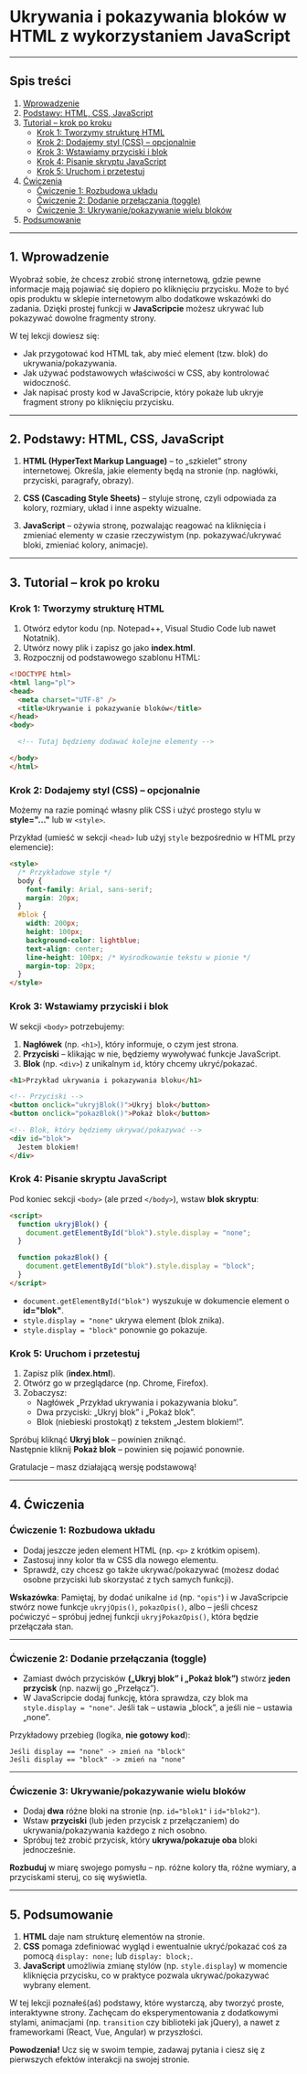 # Ukrywania i pokazywania bloków w HTML z wykorzystaniem JavaScript

---

## Spis treści

1. [Wprowadzenie](#wprowadzenie)  
2. [Podstawy: HTML, CSS, JavaScript](#podstawy-html-css-javascript)  
3. [Tutorial – krok po kroku](#tutorial--krok-po-kroku)  
   - [Krok 1: Tworzymy strukturę HTML](#krok-1-tworzymy-strukturę-html)  
   - [Krok 2: Dodajemy styl (CSS) – opcjonalnie](#krok-2-dodajemy-styl-css--opcjonalnie)  
   - [Krok 3: Wstawiamy przyciski i blok](#krok-3-wstawiamy-przyciski-i-blok)  
   - [Krok 4: Pisanie skryptu JavaScript](#krok-4-pisanie-skryptu-javascript)  
   - [Krok 5: Uruchom i przetestuj](#krok-5-uruchom-i-przetestuj)  
4. [Ćwiczenia](#ćwiczenia)  
   - [Ćwiczenie 1: Rozbudowa układu](#ćwiczenie-1-rozbudowa-układu)  
   - [Ćwiczenie 2: Dodanie przełączania (toggle)](#ćwiczenie-2-dodanie-przełączania-toggle)  
   - [Ćwiczenie 3: Ukrywanie/pokazywanie wielu bloków](#ćwiczenie-3-ukrywaniepokazywanie-wielu-bloków)  
5. [Podsumowanie](#podsumowanie)

---

## 1. Wprowadzenie

Wyobraź sobie, że chcesz zrobić stronę internetową, gdzie pewne informacje mają pojawiać się dopiero po kliknięciu przycisku. Może to być opis produktu w sklepie internetowym albo dodatkowe wskazówki do zadania. Dzięki prostej funkcji w **JavaScripcie** możesz ukrywać lub pokazywać dowolne fragmenty strony.

W tej lekcji dowiesz się:

- Jak przygotować kod HTML tak, aby mieć element (tzw. blok) do ukrywania/pokazywania.  
- Jak używać podstawowych właściwości w CSS, aby kontrolować widoczność.  
- Jak napisać prosty kod w JavaScripcie, który pokaże lub ukryje fragment strony po kliknięciu przycisku.  

---

## 2. Podstawy: HTML, CSS, JavaScript

1. **HTML (HyperText Markup Language)** – to „szkielet” strony internetowej. Określa, jakie elementy będą na stronie (np. nagłówki, przyciski, paragrafy, obrazy).

2. **CSS (Cascading Style Sheets)** – styluje stronę, czyli odpowiada za kolory, rozmiary, układ i inne aspekty wizualne.

3. **JavaScript** – ożywia stronę, pozwalając reagować na kliknięcia i zmieniać elementy w czasie rzeczywistym (np. pokazywać/ukrywać bloki, zmieniać kolory, animacje).

---

## 3. Tutorial – krok po kroku

### Krok 1: Tworzymy strukturę HTML

1. Otwórz edytor kodu (np. Notepad++, Visual Studio Code lub nawet Notatnik).  
2. Utwórz nowy plik i zapisz go jako **index.html**.  
3. Rozpocznij od podstawowego szablonu HTML:

```html
<!DOCTYPE html>
<html lang="pl">
<head>
  <meta charset="UTF-8" />
  <title>Ukrywanie i pokazywanie bloków</title>
</head>
<body>

  <!-- Tutaj będziemy dodawać kolejne elementy -->

</body>
</html>
```

### Krok 2: Dodajemy styl (CSS) – opcjonalnie
Możemy na razie pominąć własny plik CSS i użyć prostego stylu w **style="..."** lub w `<style>`.

Przykład (umieść w sekcji `<head>` lub użyj `style` bezpośrednio w HTML przy elemencie):

```html
<style>
  /* Przykładowe style */
  body {
    font-family: Arial, sans-serif;
    margin: 20px;
  }
  #blok {
    width: 200px;
    height: 100px;
    background-color: lightblue;
    text-align: center;
    line-height: 100px; /* Wyśrodkowanie tekstu w pionie */
    margin-top: 20px;
  }
</style>
```

### Krok 3: Wstawiamy przyciski i blok

W sekcji `<body>` potrzebujemy:

1. **Nagłówek** (np. `<h1>`), który informuje, o czym jest strona.  
2. **Przyciski** – klikając w nie, będziemy wywoływać funkcje JavaScript.  
3. **Blok** (np. `<div>`) z unikalnym `id`, który chcemy ukryć/pokazać.

```html
<h1>Przykład ukrywania i pokazywania bloku</h1>

<!-- Przyciski -->
<button onclick="ukryjBlok()">Ukryj blok</button>
<button onclick="pokazBlok()">Pokaż blok</button>

<!-- Blok, który będziemy ukrywać/pokazywać -->
<div id="blok">
  Jestem blokiem!
</div>
```

### Krok 4: Pisanie skryptu JavaScript

Pod koniec sekcji `<body>` (ale przed `</body>`), wstaw **blok skryptu**:

```html
<script>
  function ukryjBlok() {
    document.getElementById("blok").style.display = "none";
  }

  function pokazBlok() {
    document.getElementById("blok").style.display = "block";
  }
</script>
```

- `document.getElementById("blok")` wyszukuje w dokumencie element o **id="blok"**.  
- `style.display = "none"` ukrywa element (blok znika).  
- `style.display = "block"` ponownie go pokazuje.

### Krok 5: Uruchom i przetestuj

1. Zapisz plik (**index.html**).  
2. Otwórz go w przeglądarce (np. Chrome, Firefox).  
3. Zobaczysz:  
   - Nagłówek „Przykład ukrywania i pokazywania bloku”.  
   - Dwa przyciski: „Ukryj blok” i „Pokaż blok”.  
   - Blok (niebieski prostokąt) z tekstem „Jestem blokiem!”.  

Spróbuj kliknąć **Ukryj blok** – powinien zniknąć.  
Następnie kliknij **Pokaż blok** – powinien się pojawić ponownie.

Gratulacje – masz działającą wersję podstawową!

---

## 4. Ćwiczenia

### Ćwiczenie 1: Rozbudowa układu

- Dodaj jeszcze jeden element HTML (np. `<p>` z krótkim opisem).  
- Zastosuj inny kolor tła w CSS dla nowego elementu.  
- Sprawdź, czy chcesz go także ukrywać/pokazywać (możesz dodać osobne przyciski lub skorzystać z tych samych funkcji).

**Wskazówka**: Pamiętaj, by dodać unikalne `id` (np. `"opis"`) i w JavaScripcie stwórz nowe funkcje `ukryjOpis()`, `pokazOpis()`, albo – jeśli chcesz poćwiczyć – spróbuj jednej funkcji `ukryjPokazOpis()`, która będzie przełączała stan.

---

### Ćwiczenie 2: Dodanie przełączania (toggle)

- Zamiast dwóch przycisków **(„Ukryj blok” i „Pokaż blok”)** stwórz **jeden przycisk** (np. nazwij go „Przełącz”).  
- W JavaScripcie dodaj funkcję, która sprawdza, czy blok ma `style.display = "none"`. Jeśli tak – ustawia „block”, a jeśli nie – ustawia „none”.  

Przykładowy przebieg (logika, **nie gotowy kod**):  
```text
Jeśli display == "none" -> zmień na "block"
Jeśli display == "block" -> zmień na "none"
```

---

### Ćwiczenie 3: Ukrywanie/pokazywanie wielu bloków

- Dodaj **dwa** różne bloki na stronie (np. `id="blok1"` i `id="blok2"`).  
- Wstaw **przyciski** (lub jeden przycisk z przełączaniem) do ukrywania/pokazywania każdego z nich osobno.  
- Spróbuj też zrobić przycisk, który **ukrywa/pokazuje oba** bloki jednocześnie.  

**Rozbuduj** w miarę swojego pomysłu – np. różne kolory tła, różne wymiary, a przyciskami steruj, co się wyświetla.

---

## 5. Podsumowanie

1. **HTML** daje nam strukturę elementów na stronie.  
2. **CSS** pomaga zdefiniować wygląd i ewentualnie ukryć/pokazać coś za pomocą `display: none;` lub `display: block;`.  
3. **JavaScript** umożliwia zmianę stylów (np. `style.display`) w momencie kliknięcia przycisku, co w praktyce pozwala ukrywać/pokazywać wybrany element.  

W tej lekcji poznałeś(aś) podstawy, które wystarczą, aby tworzyć proste, interaktywne strony. Zachęcam do eksperymentowania z dodatkowymi stylami, animacjami (np. `transition` czy biblioteki jak jQuery), a nawet z frameworkami (React, Vue, Angular) w przyszłości.  

**Powodzenia!** Ucz się w swoim tempie, zadawaj pytania i ciesz się z pierwszych efektów interakcji na swojej stronie.
